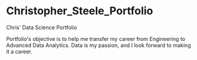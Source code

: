 # Christopher_Steele_Portfolio
Chris' Data Science Portfolio

Portfolio's objective is to help me transfer my career from Engineering to Advanced Data Analytics. Data is my passion, and I look forward to making it a career.
